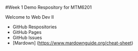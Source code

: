 #Week 1 Demo Respository for MTM6201 

Welcome to Web Dev II

- GitHub Respositories 
- GitHub Pages 
- GitHub Issues
- [Mardown] (https://www.mardownguide.org/cheat-sheet)
